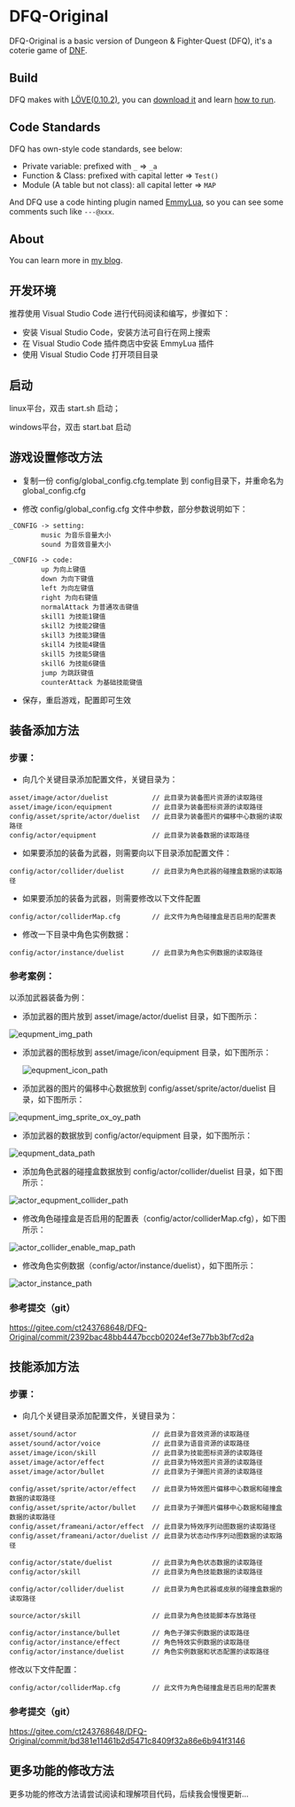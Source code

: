 # DFQ-Original

DFQ-Original is a basic version of Dungeon & Fighter·Quest (DFQ), it's a coterie game of [DNF](http://dnf.qq.com).

## Build

DFQ makes with [LÖVE(0.10.2)](http://love2d.org), you can [download it](https://bitbucket.org/rude/love/downloads/) and learn [how to run](http://love2d.org/wiki/Getting_Started).

## Code Standards

DFQ has own-style code standards, see below:

* Private variable: prefixed with `_` => `_a`
* Function & Class: prefixed with capital letter => `Test()`
* Module (A table but not class): all capital letter => `MAP`

And DFQ use a code hinting plugin named [EmmyLua](https://github.com/EmmyLua/VSCode-EmmyLua), so you can see some comments such like `---@xxx`.

## About

You can learn more in [my blog](https://musoucrow.github.io). 

## 开发环境

推荐使用 Visual Studio Code 进行代码阅读和编写，步骤如下：

- 安装 Visual Studio Code，安装方法可自行在网上搜索
- 在 Visual Studio Code 插件商店中安装 EmmyLua 插件
- 使用 Visual Studio Code 打开项目目录



## 启动

linux平台，双击 start.sh 启动；

windows平台，双击 start.bat 启动



## 游戏设置修改方法

- 复制一份 config/global_config.cfg.template 到 config目录下，并重命名为 global_config.cfg

- 修改 config/global_config.cfg 文件中参数，部分参数说明如下：

```
_CONFIG -> setting:
        music 为音乐音量大小
        sound 为音效音量大小

_CONFIG -> code:
        up 为向上键值
        down 为向下键值
        left 为向左键值
        right 为向右键值
        normalAttack 为普通攻击键值
        skill1 为技能1键值
        skill2 为技能2键值
        skill3 为技能3键值
        skill4 为技能4键值
        skill5 为技能5键值
        skill6 为技能6键值
        jump 为跳跃键值
        counterAttack 为基础技能键值
```

- 保存，重启游戏，配置即可生效



## 装备添加方法

### 步骤：

- 向几个关键目录添加配置文件，关键目录为：

```
asset/image/actor/duelist 			// 此目录为装备图片资源的读取路径
asset/image/icon/equipment			// 此目录为装备图标资源的读取路径
config/asset/sprite/actor/duelist	// 此目录为装备图片的偏移中心数据的读取路径
config/actor/equipment				// 此目录为装备数据的读取路径
```

- 如果要添加的装备为武器，则需要向以下目录添加配置文件：


```
config/actor/collider/duelist		// 此目录为角色武器的碰撞盒数据的读取路径
```

- 如果要添加的装备为武器，则需要修改以下文件配置

```
config/actor/colliderMap.cfg		// 此文件为角色碰撞盒是否启用的配置表
```

- 修改一下目录中角色实例数据：


```
config/actor/instance/duelist		// 此目录为角色实例数据的读取路径
```

### 参考案例：

以添加武器装备为例：

- 添加武器的图片放到 asset/image/actor/duelist 目录，如下图所示：

![equpment_img_path](./asset/mark_down/equpment_img_path.png)

- 添加武器的图标放到 asset/image/icon/equipment 目录，如下图所示：

  ![equpment_icon_path](./asset/mark_down/equpment_icon_path.png)

- 添加武器的图片的偏移中心数据放到 config/asset/sprite/actor/duelist 目录，如下图所示：

![equpment_img_sprite_ox_oy_path](./asset/mark_down/equpment_img_sprite_ox_oy_path.png)

- 添加武器的数据放到 config/actor/equipment 目录，如下图所示：

![equpment_data_path](./asset/mark_down/equpment_data_path.png)

- 添加角色武器的碰撞盒数据放到 config/actor/collider/duelist 目录，如下图所示：

![actor_equpment_collider_path](./asset/mark_down/actor_equpment_collider_path.png)

- 修改角色碰撞盒是否启用的配置表（config/actor/colliderMap.cfg），如下图所示：

![actor_collider_enable_map_path](./asset/mark_down/actor_collider_enable_map_path.png)

- 修改角色实例数据（config/actor/instance/duelist），如下图所示：

![actor_instance_path](./asset/mark_down/actor_instance_path.png)



### 参考提交（git）

https://gitee.com/ct243768648/DFQ-Original/commit/2392bac48bb4447bccb02024ef3e77bb3bf7cd2a



## 技能添加方法

### 步骤：

- 向几个关键目录添加配置文件，关键目录为：

```
asset/sound/actor					// 此目录为音效资源的读取路径
asset/sound/actor/voice				// 此目录为语音资源的读取路径
asset/image/icon/skill				// 此目录为技能图标资源的读取路径
asset/image/actor/effect			// 此目录为特效图片资源的读取路径
asset/image/actor/bullet			// 此目录为子弹图片资源的读取路径

config/asset/sprite/actor/effect  	// 此目录为特效图片偏移中心数据和碰撞盒数据的读取路径
config/asset/sprite/actor/bullet	// 此目录为子弹图片偏移中心数据和碰撞盒数据的读取路径
config/asset/frameani/actor/effect	// 此目录为特效序列动图数据的读取路径
config/asset/frameani/actor/duelist	// 此目录为状态动作序列动图数据的读取路径

config/actor/state/duelist			// 此目录为角色状态数据的读取路径
config/actor/skill					// 此目录为角色技能数据的读取路径

config/actor/collider/duelist		// 此目录为角色武器或皮肤的碰撞盒数据的读取路径

source/actor/skill					// 此目录为角色技能脚本存放路径

config/actor/instance/bullet		// 角色子弹实例数据的读取路径
config/actor/instance/effect		// 角色特效实例数据的读取路径
config/actor/instance/duelist 		// 角色实例数据和状态配置的读取路径
```

修改以下文件配置：

```
config/actor/colliderMap.cfg		// 此文件为角色碰撞盒是否启用的配置表
```



### 参考提交（git）

https://gitee.com/ct243768648/DFQ-Original/commit/bd381e11461b2d5471c8409f32a86e6b941f3146



## 更多功能的修改方法

更多功能的修改方法请尝试阅读和理解项目代码，后续我会慢慢更新...
